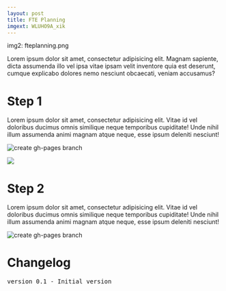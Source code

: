 ```yaml
---
layout: post
title: FTE Planning
imgext: WLUHO9A_xik
---
```


img2: fteplanning.png

Lorem ipsum dolor sit amet, consectetur adipisicing elit. Magnam sapiente, dicta assumenda illo vel ipsa vitae ipsam velit inventore quia est deserunt, cumque explicabo dolores nemo nesciunt obcaecati, veniam accusamus?

# Step 1
Lorem ipsum dolor sit amet, consectetur adipisicing elit. Vitae id vel doloribus ducimus omnis similique neque temporibus cupiditate! Unde nihil illum assumenda animi magnam atque neque, esse ipsum deleniti nesciunt!

![create gh-pages branch]({{site.baseurl}}/images/create-gh-pages-branch.JPG)

<img src="https://source.unsplash.com/WLUHO9A_xik/400x250">

# Step 2
Lorem ipsum dolor sit amet, consectetur adipisicing elit. Vitae id vel doloribus ducimus omnis similique neque temporibus cupiditate! Unde nihil illum assumenda animi magnam atque neque, esse ipsum deleniti nesciunt!

![create gh-pages branch]({{site.baseurl}}/images/create-gh-pages-branch.JPG)

# Changelog
<pre>
version 0.1 - Initial version
</pre>

